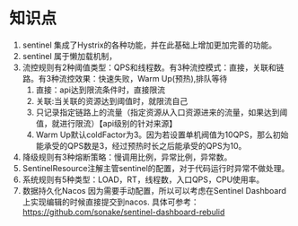 # 知识点
1. sentinel 集成了Hystrix的各种功能，并在此基础上增加更加完善的功能。
1. sentinel 属于懒加载机制，
1. 流控规则有2种阈值类型：QPS和线程数。有3种流控模式：直接，关联和链路。有3种流控效果：快速失败，Warm Up(预热),排队等待
   1. 直接：api达到限流条件时，直接限流
   1. 关联:当关联的资源达到阈值时，就限流自己
   1. 只记录指定链路上的流量（指定资源从入口资源进来的流量，如果达到阈值，就进行限流）【api级别的针对来源】
   1. Warm Up默认coldFactor为3。因为若设置单机阀值为10QPS，那么初始能承受的QPS数是3，经过预热时长之后能承受的QPS为10。
1. 降级规则有3种熔断策略：慢调用比例，异常比例，异常数。
1. SentinelResource注解主管sentinel的配置，对于代码运行时异常不做处理。
1. 系统规则有5种类型：LOAD，RT，线程数，入口QPS，CPU使用率。
1. 数据持久化Nacos
    因为需要手动配置，所以可以考虑在Sentinel Dashboard上实现编辑的时候直接提交到nacos. 具体可参考：https://github.com/sonake/sentinel-dashboard-rebulid
